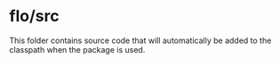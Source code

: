 # flo/src

This folder contains source code that will automatically be added to the classpath when
the package is used.
